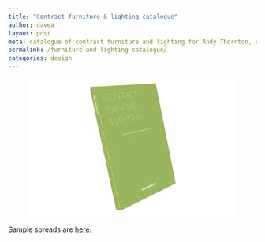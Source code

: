 ```yaml
---
title: "Contract furniture & lighting catalogue"
author: davea
layout: post
meta: catalogue of contract furniture and lighting for Andy Thornton, sample spreads from 384 pages of hospitality products
permalink: /furniture-and-lighting-catalogue/
categories: design
---
```


[<figure><img src="../images/thumb-fl18.jpg" alt="cover of contract furniture and lighting from andy thornton"></figure>][2]
Sample spreads are [here.][1]

[1]: /furniture-and-lighting/
[2]: /furniture-and-lighting/
